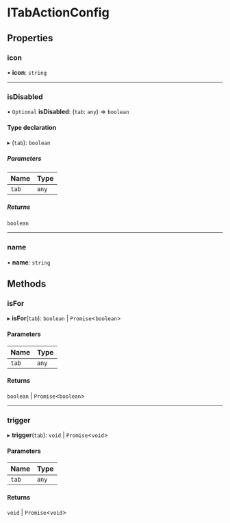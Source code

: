 # ITabActionConfig

## Properties

### icon

• **icon**: `string`

___

### isDisabled

• `Optional` **isDisabled**: (`tab`: `any`) => `boolean`

#### Type declaration

▸ (`tab`): `boolean`

##### Parameters

| Name | Type |
| :------ | :------ |
| `tab` | `any` |

##### Returns

`boolean`

___

### name

• **name**: `string`

## Methods

### isFor

▸ **isFor**(`tab`): `boolean` \| `Promise`<`boolean`\>

#### Parameters

| Name | Type |
| :------ | :------ |
| `tab` | `any` |

#### Returns

`boolean` \| `Promise`<`boolean`\>

___

### trigger

▸ **trigger**(`tab`): `void` \| `Promise`<`void`\>

#### Parameters

| Name | Type |
| :------ | :------ |
| `tab` | `any` |

#### Returns

`void` \| `Promise`<`void`\>
